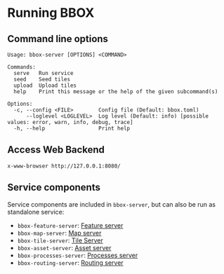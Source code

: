 # Running BBOX

## Command line options

```shell
Usage: bbox-server [OPTIONS] <COMMAND>

Commands:
  serve   Run service
  seed    Seed tiles
  upload  Upload tiles
  help    Print this message or the help of the given subcommand(s)

Options:
  -c, --config <FILE>        Config file (Default: bbox.toml)
      --loglevel <LOGLEVEL>  Log level (Default: info) [possible values: error, warn, info, debug, trace]
  -h, --help                 Print help
```

## Access Web Backend

    x-www-browser http://127.0.0.1:8080/


## Service components

Service components are included in `bbox-server`, but can also be run as standalone service:

- `bbox-feature-server`: [Feature server](feature-server/)
- `bbox-map-server`: [Map server](map-server/)
- `bbox-tile-server`: [Tile Server](tile-server/)
- `bbox-asset-server`: [Asset server](asset-server/)
- `bbox-processes-server`: [Processes server](processes-server/)
- `bbox-routing-server`: [Routing server](routing-server/)

